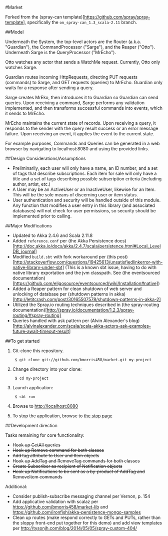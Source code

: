 #Market

Forked from the (spray-can template)[https://github.com/spray/spray-template], specifically the `on_spray-can_1.3_scala-2.11` branch.

##Model

Underneath the System, the top-level actors are the Router (a.k.a. "Guardian"), the CommandProcessor ("Sarge"), and the Reaper ("Otto"). Underneath Sarge is the QueryProcessor ("MrEcho").

Otto watches any actor that sends a WatchMe request. Currently, Otto only watches Sarge.

Guardian routes incoming HttpRequests, directing PUT requests (commands) to Sarge, and GET requests (queries) to MrEcho. Guardian only waits for a response after sending a query.

Sarge creates MrEko, then introduces it to Guardian so Guardian can send queries. Upon receiving a command, Sarge performs any validation implemented, and then transforms successful commands into events, which it sends to MrEcho.

MrEcho maintains the current state of records. Upon receiving a query, it responds to the sender with the query result success or an error message failure. Upon receiving an event, it applies the event to the current state.

For example purposes, Commands and Queries can be generated in a web browser by navigating to localhost:8080 and using the provided links.

##Design Considerations/Assumptions

* Preliminarily, each user will only have a name, an ID number, and a set of tags that describe subscriptions. Each item for sale will only have a title and a set of tags describing possible subscription criteria (including author, artist, etc.)
* A User may be an ActiveUser or an InactiveUser, likewise for an Item. This will be the sole means of discerning user or item status.
* User authentication and security will be handled outside of this module. Any function that modifies a user entry in this library (and associated databases) will not check for user permissions, so security should be implemented prior to calling.

##Major Modifications

* Updated to Akka 2.4.6 and Scala 2.11.8
* Added `reference.conf` per (the Akka Persistence docs)[http://doc.akka.io/docs/akka/2.4.7/scala/persistence.html#Local_LevelDB_journal]
* Modified `build.sbt` with fork workaround per (this post)[http://stackoverflow.com/questions/19425613/unsatisfiedlinkerror-with-native-library-under-sbt] (This is a known sbt issue, having to do with native library exportation and the jvm classpath. See (the eventsourced documentation)[https://github.com/eligosource/eventsourced/wiki/Installation#native])
* Added a Reaper pattern for clean shutdown of web server and unlocking of database per (shutdown patterns in akka)[http://letitcrash.com/post/30165507578/shutdown-patterns-in-akka-2]
* Utilized the Spray.io routing techniques described in (the spray-routing documentation)[http://spray.io/documentation/1.2.3/spray-routing/#spray-routing]
* Queries handled with ask pattern per (Alvin Alexander's blog)[http://alvinalexander.com/scala/scala-akka-actors-ask-examples-future-await-timeout-result]

##To get started

1. Git-clone this repository.

        $ git clone git://github.com/bmorris458/market.git my-project

2. Change directory into your clone:

        $ cd my-project

3. Launch application:

        $ sbt run

6. Browse to [http://localhost:8080](http://localhost:8080/)

7. To stop the application, browse to [the stop page](http://localhost:8080/stop)

##Development direction

Tasks remaining for core functionality:

* ~~Hook up GetAll queries~~
* ~~Hook up Remove command for both classes~~
* ~~Add tag attribute to User and Item objects~~
* ~~Hook up AddTag and RemoveTag commands for both classes~~
* ~~Create Subscriber as recipient of Notification objects~~
* ~~Hook up Notifications to be sent as a by-product of AddTag and RemoveItem commands~~

Additional:

* Consider publish-subscribe messaging channel per Vernon, p. 154
* Add applicative validation with scalaz per https://github.com/bmorris458/market-lib and  https://github.com/ironfish/akka-persistence-mongo-samples
* Clean up routes (make respond correctly to GETs and PUTs, rather than the sloppy front-end put together for this demo) and add view templates per http://tysonjh.com/blog/2014/05/05/spray-custom-404/

